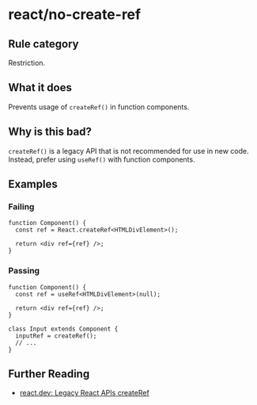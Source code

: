# react/no-create-ref

## Rule category

Restriction.

## What it does

Prevents usage of `createRef()` in function components.

## Why is this bad?

`createRef()` is a legacy API that is not recommended for use in new code. Instead, prefer using `useRef()` with function components.

## Examples

### Failing

```tsx
function Component() {
  const ref = React.createRef<HTMLDivElement>();

  return <div ref={ref} />;
}
```

### Passing

```tsx
function Component() {
  const ref = useRef<HTMLDivElement>(null);

  return <div ref={ref} />;
}
```

```tsx
class Input extends Component {
  inputRef = createRef();
  // ...
}
```

## Further Reading

- [react.dev: Legacy React APIs createRef](https://react.dev/reference/react/createRef)
